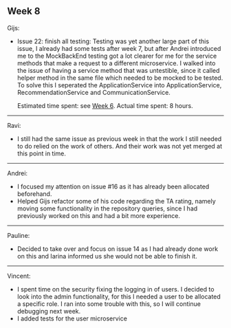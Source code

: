 ## Week 8

Gijs:
- Issue 22: finish all testing: Testing was yet another large part of this issue, I already had some tests after week 7, but after Andrei introduced me to the MockBackEnd testing got a lot clearer for me for the service methods that make a request to a different microservice.  I walked into the issue of having a service method that was untestible, since it called helper method in the same file which needed to be mocked to be tested. To solve this I seperated the ApplicationService into ApplicationService, RecommendationService and CommunicationService.

	Estimated time spent: see [Week 6](./SprintRetrospective6.md).
	Actual time spent: 8 hours.
	
---
Ravi:
- I still had the same issue as previous week in that the work I still needed to do relied on the work of others. And their work was not yet merged at this point in time.

---
Andrei:
- I focused my attention on issue #16 as it has already been allocated beforehand.
- Helped Gijs refactor some of his code regarding the TA rating, namely moving some functionality in the repository queries, since I had previously worked on this and had a bit more experience.

---
Pauline:
- Decided to take over and focus on issue 14 as I had already done work on this and Iarina informed us she would not be able to finish it.
---
Vincent:
- I spent time on the security fixing the logging in of users. I decided to look into the admin functionality, for this I needed a user to be allocated a specific role. I ran into some trouble with this, so I will continue debugging next week.
- I added tests for the user microservice
